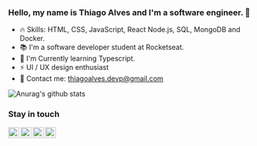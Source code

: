 
### Hello, my name is Thiago Alves and I'm a software engineer. 🚀

 - :fire: Skills: HTML, CSS, JavaScript, React Node.js, SQL, MongoDB and Docker.
 - 📚 I'm a software developer student at Rocketseat.
 - 🌱 I'm Currently learning Typescript.
 - ⚡ UI / UX design enthusiast
 - :email: Contact me: thiagoalves.devp@gmail.com
 

 ![Anurag's github stats](https://github-readme-stats.vercel.app/api?username=the-one-who-knoccks&show_icons=true&theme=cobalt)
 

### Stay in touch


[<img align="left" alt="thiagoalves89 | LinkedIn" width="22px" src="https://cdn.jsdelivr.net/npm/simple-icons@v3/icons/linkedin.svg" target="_blank" />][linkedin]
[<img align="left" alt="the.one.who.knoccks | Instagram" width="22px" src="https://cdn.jsdelivr.net/npm/simple-icons@v3/icons/instagram.svg" target="_blank" />][instagram]
[<img align="left" alt="the-one-who-knoccks | Twitter" width="22px" src="https://cdn.jsdelivr.net/npm/simple-icons@v3/icons/twitter.svg" />][twitter]

[<img align="left" alt="the-one-who-knoccks | Gmail" width="22px" src="https://cdn.jsdelivr.net/npm/simple-icons@v3/icons/gmail.svg" />][twitter]





[instagram]: https://instagram.com/the.one.who.knoccks
[linkedin]: https://linkedin.com/in/thiagoalves89
[twitter]: https://twitter.com/knoccks
